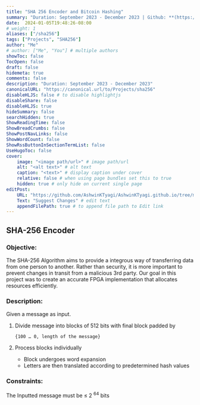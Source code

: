 ```yaml
---
title: "SHA 256 Encoder and Bitcoin Hashing"
summary: "Duration: September 2023 - December 2023 | Github: **(https://github.com/AshwinKTyagi/TinyChip)**"
date:  2024-01-05T19:48:26-08:00
# weight: 1
aliases: ["/sha256"]
tags: ["Projects", "SHA256"]
author: "Me"
# author: ["Me", "You"] # multiple authors
showToc: false
TocOpen: false
draft: false
hidemeta: true
comments: false
description: "Duration: September 2023 - December 2023" 
canonicalURL: "https://canonical.url/to/Projects/sha256"
disableHLJS: false # to disable highlightjs
disableShare: false
disableHLJS: true
hideSummary: false
searchHidden: true
ShowReadingTime: false
ShowBreadCrumbs: false
ShowPostNavLinks: false
ShowWordCount: false
ShowRssButtonInSectionTermList: false
UseHugoToc: false
cover:
    image: "<image path/url>" # image path/url
    alt: "<alt text>" # alt text
    caption: "<text>" # display caption under cover
    relative: false # when using page bundles set this to true
    hidden: true # only hide on current single page
editPost:
    URL: "https://github.com/AshwinKTyagi/AshwinKTyagi.github.io/tree/main/content"
    Text: "Suggest Changes" # edit text
    appendFilePath: true # to append file path to Edit link
---
```


## SHA-256 Encoder
### Objective:

The SHA-256 Algorithm aims to provide a integrous way of transferring data from one person to another.
Rather than security, it is more important to prevent changes in transit from a malicious 3rd party.
Our goal in this project was to create an accurate FPGA implementation that allocates resources efficiently.

### Description:

Given a message as input.
1. Divide message into blocks of 512 bits with final block padded by

    ```{100 … 0, length of the message}```

2. Process blocks individually

    - Block undergoes word expansion 
    - Letters are then translated according to predetermined hash values

### Constraints:

The Inputted message must be ≤ 2 <sup>64</sup> bits